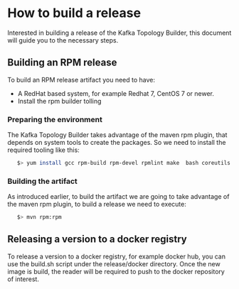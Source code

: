 # How to build a release

Interested in building a release of the Kafka Topology Builder, this document will guide you to the necessary steps.

## Building an RPM release

To build an RPM release artifact you need to have:

* A RedHat based system, for example Redhat 7, CentOS 7 or newer.
* Install the rpm builder tolling

### Preparing the environment

The Kafka Topology Builder takes advantage of the maven rpm plugin, that depends on system tools to create the packages.
So we need to install the required tooling like this:

```bash
   $> yum install gcc rpm-build rpm-devel rpmlint make  bash coreutils diffutils patch rpmdevtools
```

### Building the artifact

As introduced earlier, to build the artifact we are going to take advantage of the maven rpm plugin, to build a release we need to execute:

```bash
   $> mvn rpm:rpm
```

## Releasing a version to a docker registry

To release a version to a docker registry, for example docker hub, you can use the build.sh script under the release/docker directory.
Once the new image is build, the reader will be required to push to the docker repository of interest.